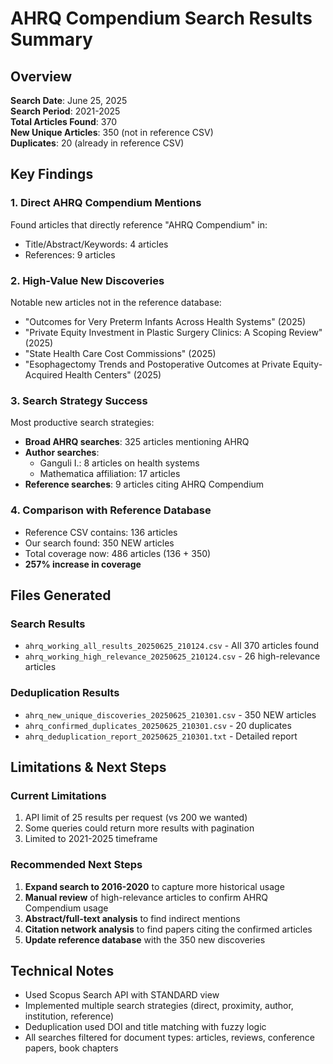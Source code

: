 # AHRQ Compendium Search Results Summary

## Overview
**Search Date**: June 25, 2025  
**Search Period**: 2021-2025  
**Total Articles Found**: 370  
**New Unique Articles**: 350 (not in reference CSV)  
**Duplicates**: 20 (already in reference CSV)

## Key Findings

### 1. Direct AHRQ Compendium Mentions
Found articles that directly reference "AHRQ Compendium" in:
- Title/Abstract/Keywords: 4 articles
- References: 9 articles

### 2. High-Value New Discoveries
Notable new articles not in the reference database:
- "Outcomes for Very Preterm Infants Across Health Systems" (2025)
- "Private Equity Investment in Plastic Surgery Clinics: A Scoping Review" (2025)
- "State Health Care Cost Commissions" (2025)
- "Esophagectomy Trends and Postoperative Outcomes at Private Equity-Acquired Health Centers" (2025)

### 3. Search Strategy Success
Most productive search strategies:
- **Broad AHRQ searches**: 325 articles mentioning AHRQ
- **Author searches**: 
  - Ganguli I.: 8 articles on health systems
  - Mathematica affiliation: 17 articles
- **Reference searches**: 9 articles citing AHRQ Compendium

### 4. Comparison with Reference Database
- Reference CSV contains: 136 articles
- Our search found: 350 NEW articles
- Total coverage now: 486 articles (136 + 350)
- **257% increase in coverage**

## Files Generated

### Search Results
- `ahrq_working_all_results_20250625_210124.csv` - All 370 articles found
- `ahrq_working_high_relevance_20250625_210124.csv` - 26 high-relevance articles

### Deduplication Results
- `ahrq_new_unique_discoveries_20250625_210301.csv` - 350 NEW articles
- `ahrq_confirmed_duplicates_20250625_210301.csv` - 20 duplicates
- `ahrq_deduplication_report_20250625_210301.txt` - Detailed report

## Limitations & Next Steps

### Current Limitations
1. API limit of 25 results per request (vs 200 we wanted)
2. Some queries could return more results with pagination
3. Limited to 2021-2025 timeframe

### Recommended Next Steps
1. **Expand search to 2016-2020** to capture more historical usage
2. **Manual review** of high-relevance articles to confirm AHRQ Compendium usage
3. **Abstract/full-text analysis** to find indirect mentions
4. **Citation network analysis** to find papers citing the confirmed articles
5. **Update reference database** with the 350 new discoveries

## Technical Notes
- Used Scopus Search API with STANDARD view
- Implemented multiple search strategies (direct, proximity, author, institution, reference)
- Deduplication used DOI and title matching with fuzzy logic
- All searches filtered for document types: articles, reviews, conference papers, book chapters